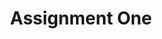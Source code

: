 ---
title: Assignment One
published_at: 2022-03-24
snippet: -assignment one- summery
disable_html_sanitization: true
allow_math: true
---